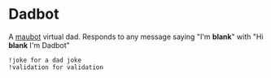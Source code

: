 # Dadbot
A [maubot](https://github.com/maubot/maubot) virtual dad.
Responds to any message saying "I'm **blank**" with "Hi **blank** I'm Dadbot"
```
!joke for a dad joke
!validation for validation
```